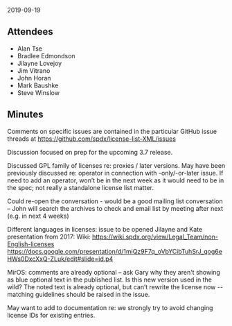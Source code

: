 2019-09-19

## Attendees

  - Alan Tse
  - Bradlee Edmondson
  - Jilayne Lovejoy
  - Jim Vitrano
  - John Horan
  - Mark Baushke
  - Steve Winslow

## Minutes

Comments on specific issues are contained in the particular GitHub issue
threads at <https://github.com/spdx/license-list-XML/issues>

Discussion focused on prep for the upcoming 3.7 release.

Discussed GPL family of licenses re: proxies / later versions. May have
been previously discussed re: operator in connection with
-only/-or-later issue. If need to add an operator, won’t be in the next
week as it would need to be in the spec; not really a standalone license
list matter.

Could re-open the conversation - would be a good mailing list
conversation – John will search the archives to check and email list by
meeting after next (e.g. in next 4 weeks)

Different languages in licenses: issue to be opened Jilayne and Kate
presentation from 2017: Wiki:
<https://wiki.spdx.org/view/Legal_Team/non-English-licenses>
<https://docs.google.com/presentation/d/1miQz9F7q_oVbYCibTuhSrJ_qog6eHWs0DxcXxQ-ZLuk/edit#slide=id.p4>

MirOS: comments are already optional – ask Gary why they aren't showing
as blue optional text in the published list. Is this new version used in
the wild? The noted text is already optional, but can’t rewrite the
license now -- matching guidelines should be raised in the issue.

May want to add to documentation re: we strongly try to avoid changing
license IDs for existing entries.
